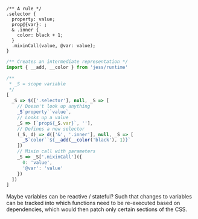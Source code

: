 
```less
/** A rule */
.selector {
  property: value;
  prop@{var}: ;
  & .inner {
    color: black + 1;
  }
  .mixinCall(value, @var: value);
}
```
```js
/** Creates an intermediate representation */
import { __add, __color } from 'jess/runtime'

/**
 * _S = scope variable
 */
[
  _S => $(['.selector'], null, _S => [
    // Doesn't look up anything
    _S`property``value`,
    // Looks up a value
    _S => [`prop${_S.var}`, ''],
    // Defines a new selector
    (_S, d) => d(['&', '.inner'], null, _S => [
      _S`color``${__add(__color('black'), 1)}`
    ])
    // Mixin call with parameters
    _S => _S['.mixinCall']({
      0: 'value',
      '@var': 'value'
    })
  ])
]
```
Maybe variables can be reactive / stateful?
Such that changes to variables can be tracked into which functions need to be re-executed based on dependencies,
which would then patch only certain sections of the CSS.
